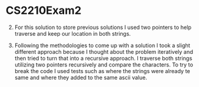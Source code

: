# CS2210Exam2

2. For this solution to store previous solutions I used two pointers to help traverse and keep our location in both strings. 

3. Following the methodologies to come up with a solution I took a slight different approach because I thought about the problem iteratively and then tried to turn that into a recursive approach. I traverse both strings utilizing two pointers recursively and compare the characters. To try to break the code I used tests such as where the strings were already te same and where they added to the same ascii value. 